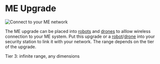 # ME Upgrade

![Connect to your ME network](oredict:oc:me_upgrade3)

The ME upgrade can be placed into [robots](../block/robot.md) and [drones](../item/drone.md) to alllow wireless connection to your ME system. Put this upgrade or a [robot](../block/robot.md)/[drone](../item/drone.md) into your security station to link it with your network. The range depends on the tier of the upgrade.


Tier 3: infinite range, any dimensions